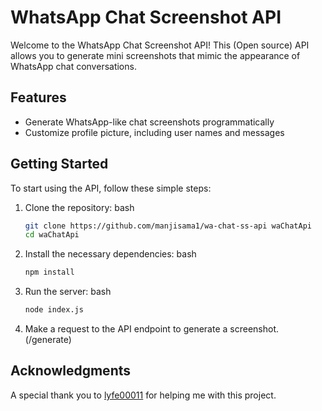 # WhatsApp Chat Screenshot API

Welcome to the WhatsApp Chat Screenshot API! This (Open source) API allows you to generate mini screenshots that mimic the appearance of WhatsApp chat conversations. 


## Features

- Generate WhatsApp-like chat screenshots programmatically
- Customize profile picture, including user names and messages

## Getting Started

To start using the API, follow these simple steps:

1. Clone the repository:
   bash

   ```sh
   git clone https://github.com/manjisama1/wa-chat-ss-api waChatApi
   cd waChatApi
   ```
   

3. Install the necessary dependencies:
   bash
   
   ```sh
   npm install
   ```

5. Run the server:
   bash

   ```sh
   node index.js
   ```

7. Make a request to the API endpoint to generate a screenshot. (/generate)

## Acknowledgments

A special thank you to [lyfe00011](https://github.com/lyfe00011) for helping me with this project.

